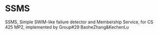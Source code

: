# SSMS

SSMS, Simple SWIM-like failure detector and Membership Service, for CS 425 MP2, implemented by Group#29 BaoheZhang&KechenLu